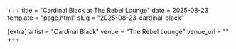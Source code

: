 +++
title = "Cardinal Black at The Rebel Lounge"
date = 2025-08-23
template = "page.html"
slug = "2025-08-23-cardinal-black"

[extra]
artist = "Cardinal Black"
venue = "The Rebel Lounge"
venue_url = ""
+++
